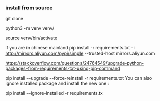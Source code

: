 ### install from source 
git clone  

python3 -m venv venv/ 

source venv/bin/activate 

if you are in chinese mainland
pip install -r requirements.txt -i http://mirrors.aliyun.com/pypi/simple --trusted-host mirrors.aliyun.com



https://stackoverflow.com/questions/24764549/upgrade-python-packages-from-requirements-txt-using-pip-command

pip install --upgrade --force-reinstall -r requirements.txt You can also ignore installed package and install the new one :

pip install --ignore-installed -r requirements.tx